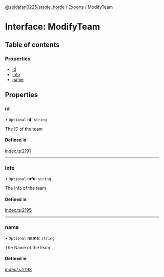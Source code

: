 [@zeldafan0225/stable_horde](../README.md) / [Exports](../modules.md) / ModifyTeam

# Interface: ModifyTeam

## Table of contents

### Properties

- [id](ModifyTeam.md#id)
- [info](ModifyTeam.md#info)
- [name](ModifyTeam.md#name)

## Properties

### id

• `Optional` **id**: `string`

The ID of the team

#### Defined in

[index.ts:2191](https://github.com/ZeldaFan0225/stable_horde/blob/4f15ca1/index.ts#L2191)

___

### info

• `Optional` **info**: `string`

The Info of the team

#### Defined in

[index.ts:2195](https://github.com/ZeldaFan0225/stable_horde/blob/4f15ca1/index.ts#L2195)

___

### name

• `Optional` **name**: `string`

The Name of the team

#### Defined in

[index.ts:2193](https://github.com/ZeldaFan0225/stable_horde/blob/4f15ca1/index.ts#L2193)

